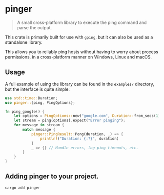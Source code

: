 # pinger

> A small cross-platform library to execute the ping command and parse the output.

This crate is primarily built for use with `gping`, but it can also be used as a
standalone library.

This allows you to reliably ping hosts without having to worry about process permissions,
in a cross-platform manner on Windows, Linux and macOS.

## Usage

A full example of using the library can be found in the `examples/` directory, but the
interface is quite simple:

```rust
use std::time::Duration;
use pinger::{ping, PingOptions};

fn ping_google() {
    let options = PingOptions::new("google.com", Duration::from_secs(1), None);
    let stream = ping(options).expect("Error pinging");
    for message in stream {
        match message {
            pinger::PingResult::Pong(duration, _) => {
                println!("Duration: {:?}", duration)
            }
            _ => {} // Handle errors, log ping timeouts, etc.
        }
    }
}
```

## Adding pinger to your project.

`cargo add pinger`
